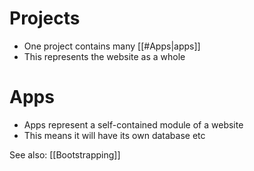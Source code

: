 # Projects
- One project contains many [[#Apps|apps]]
- This represents the website as a whole

# Apps
- Apps represent a self-contained module of a website
- This means it will have its own database etc

See also: [[Bootstrapping]]